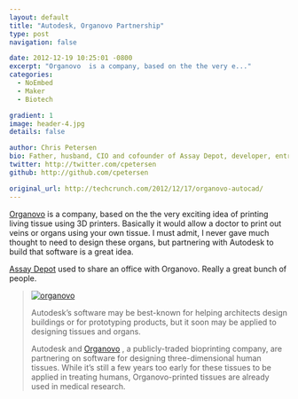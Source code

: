 ```yaml
---
layout: default
title: "Autodesk, Organovo Partnership"
type: post
navigation: false

date: 2012-12-19 10:25:01 -0800
excerpt: "Organovo  is a company, based on the the very e..."
categories:
  - NoEmbed
  - Maker
  - Biotech

gradient: 1
image: header-4.jpg
details: false

author: Chris Petersen
bio: Father, husband, CIO and cofounder of Assay Depot, developer, entrepreneur and technologist.
twitter: http://twitter.com/cpetersen
github: http://github.com/cpetersen

original_url: http://techcrunch.com/2012/12/17/organovo-autocad/
---
```



 [Organovo](http://www.organovo.com)  is a company, based on the the very exciting idea of printing living tissue using 3D printers. Basically it would allow a doctor to print out veins or organs using your own tissue. I must admit, I never gave much thought to need to design these organs, but partnering with Autodesk to build that software is a great idea.

 [Assay Depot](http://www.assaydepot.com)  used to share an office with Organovo. Really a great bunch of people.

 > 
 > 
 >  [![organovo](/attachments/5614bdc3d537fee6821c832ac097f300/image.png)](http://techcrunch.com/2012/12/17/organovo-autocad/organovo/) 
 > 
 > Autodesk’s software may be best-known for helping architects design buildings or for prototyping products, but it soon may be applied to designing tissues and organs.
 > 
 > Autodesk and [Organovo](http://www.organovo.com/) , a publicly-traded bioprinting company, are partnering on software for designing three-dimensional human tissues. While it’s still a few years too early for these tissues to be applied in treating humans, Organovo-printed tissues are already used in medical research.
 > 
 > 
